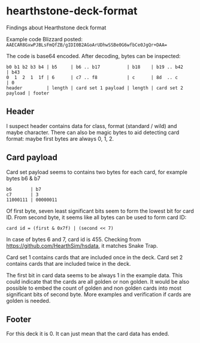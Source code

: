 # hearthstone-deck-format
Findings about Hearthstone deck format

Example code Blizzard posted: `AAECAR8GxwPJBLsFmQfZB/gIDI0B2AGoArUDhwSSBe0G6wfbCe0JgQr+DAA=`

The code is base64 encoded. After decoding, bytes can be inspected:

    b0 b1 b2 b3 b4 | b5     | b6 .. b17          | b18    | b19 .. b42         | b43
    0  1  2  1  1f | 6      | c7 .. f8           | c      | 8d  .. c           | 0
    header         | length | card set 1 payload | length | card set 2 payload | footer

## Header

I suspect header contains data for class, format (standard / wild) and maybe character. There can also be magic bytes to aid detecting card format: maybe first bytes are always 0, 1, 2.

## Card payload

Card set payload seems to contains two bytes for each card, for example bytes b6 & b7

    b6       | b7
    c7       | 3
    11000111 | 00000011
    
Of first byte, seven least significant bits seem to form the lowest bit for card ID. From second byte, it seems like all bytes can be used to form card ID:

    card id = (first & 0x7f) | (second << 7)

In case of bytes 6 and 7, card id is 455. Checking from https://github.com/HearthSim/hsdata, it matches Snake Trap. 

Card set 1 contains cards that are included once in the deck. Card set 2 contains cards that are included twice in the deck.

The first bit in card data seems to be always 1 in the example data. This could indicate that the cards are all golden or non golden. It would be also possible to embed the count of golden and non golden cards into most significant bits of second byte. More examples and verification if cards are golden is needed.

## Footer

For this deck it is 0. It can just mean that the card data has ended.
